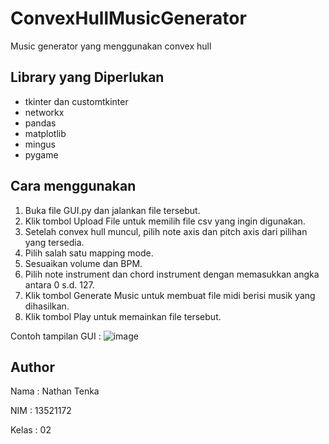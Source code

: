 # ConvexHullMusicGenerator
 Music generator yang menggunakan convex hull

## Library yang Diperlukan
* tkinter dan customtkinter
* networkx
* pandas
* matplotlib
* mingus
* pygame

## Cara menggunakan
1. Buka file GUI.py dan jalankan file tersebut.
2. Klik tombol Upload File untuk memilih file csv yang ingin digunakan.
3. Setelah convex hull muncul, pilih note axis dan pitch axis dari pilihan yang tersedia.
4. Pilih salah satu mapping mode.
5. Sesuaikan volume dan BPM.
6. Pilih note instrument dan chord instrument dengan memasukkan angka antara 0 s.d. 127.
7. Klik tombol Generate Music untuk membuat file midi berisi musik yang dihasilkan.
8. Klik tombol Play untuk memainkan file tersebut.

Contoh tampilan GUI :
![image](https://github.com/Nat10k/ConvexHullMusicGenerator/assets/110515021/007e129e-edf2-4dea-ad80-4dbe7286b100)

## Author
Nama  : Nathan Tenka

NIM   : 13521172

Kelas : 02
